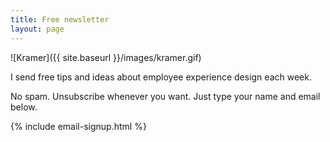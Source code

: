 ```yaml
---
title: Free newsletter
layout: page
---
```


![Kramer]({{ site.baseurl }}/images/kramer.gif)

I send free tips and ideas about employee experience design each week.

No spam. Unsubscribe whenever you want. Just type your name and email below.

{% include email-signup.html %}
